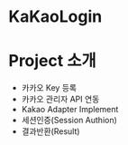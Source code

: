 # KaKaoLogin

# Project 소개

* 카카오 Key 등록
* 카카오 관리자 API 연동
* Kakao Adapter Implement
* 세션인증(Session Authion)
* 결과반환(Result)
